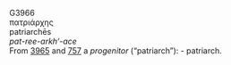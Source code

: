 <body>
  <p>G3966<br>  πατριάρχης  <br> patriarchēs  <br><i>pat-ree-arkh‘-ace </i><br>From <a href="g3965.htm">3965</a> and <a href="g0757.htm">757</a>  a <i>progenitor</i> (“patriarch”): - patriarch.<br></p>
 </body>